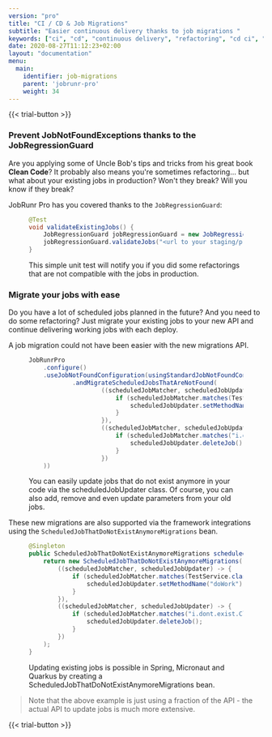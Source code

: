```yaml
---
version: "pro"
title: "CI / CD & Job Migrations"
subtitle: "Easier continuous delivery thanks to job migrations "
keywords: ["ci", "cd", "continuous delivery", "refactoring", "cd ci", "continuous integration and continuous delivery", "continuous integration", "ci and cd", "continuous integration continuous delivery", "ci & cd", "continuous integration and delivery", "continuous integration pipeline", "ci deployment", "ci cd continuous integration continuous deployment", "ci cd", "cd s", "cd deployment", "ci ou cd", "cicd it", "continuous integration is", "integration delivery"]
date: 2020-08-27T11:12:23+02:00
layout: "documentation"
menu: 
  main: 
    identifier: job-migrations
    parent: 'jobrunr-pro'
    weight: 34
---
```

{{< trial-button >}}

### Prevent JobNotFoundExceptions thanks to the JobRegressionGuard
Are you applying some of Uncle Bob's tips and tricks from his great book **Clean Code**? It probably also means you're sometimes refactoring... but what about your existing jobs in production? Won't they break? Will you know if they break?

JobRunr Pro has you covered thanks to the `JobRegressionGuard`:
<figure>

```java
@Test
void validateExistingJobs() {
    JobRegressionGuard jobRegressionGuard = new JobRegressionGuard();
    jobRegressionGuard.validateJobs("<url to your staging/production dashboard>");
}
```
<figcaption>This simple unit test will notify you if you did some refactorings that are not compatible with the jobs in production.</figcaption>
</figure>


### Migrate your jobs with ease
Do you have a lot of scheduled jobs planned in the future? And you need to do some refactoring? Just migrate your existing jobs to your new API and continue delivering working jobs with each deploy.

A job migration could not have been easier with the new migrations API.
<figure>

```java
JobRunrPro
    .configure()
    .useJobNotFoundConfiguration(usingStandardJobNotFoundConfiguration()
            .andMigrateScheduledJobsThatAreNotFound(
                    ((scheduledJobMatcher, scheduledJobUpdater) -> {
                        if (scheduledJobMatcher.matches(TestService.class, "doWorkThatDoesNotExist")) {
                            scheduledJobUpdater.setMethodName("doWork");
                        }
                    }),
                    ((scheduledJobMatcher, scheduledJobUpdater) -> {
                        if (scheduledJobMatcher.matches("i.dont.exist.Class")) {
                            scheduledJobUpdater.deleteJob();
                        }
                    })
    ))
```
<figcaption>

You can easily update jobs that do not exist anymore in your code via the scheduledJobUpdater class. Of course, you can also add, remove and even update parameters from your old jobs.
</figcaption>
</figure>

These new migrations are also supported via the framework integrations using the `ScheduledJobThatDoNotExistAnymoreMigrations` bean.

<figure>

```java
@Singleton
public ScheduledJobThatDoNotExistAnymoreMigrations scheduledJobThatDoNotExistAnymoreMigrations() {
    return new ScheduledJobThatDoNotExistAnymoreMigrations(
        ((scheduledJobMatcher, scheduledJobUpdater) -> {
            if (scheduledJobMatcher.matches(TestService.class, "doWorkThatDoesNotExist")) {
                scheduledJobUpdater.setMethodName("doWork");
            }
        }),
        ((scheduledJobMatcher, scheduledJobUpdater) -> {
            if (scheduledJobMatcher.matches("i.dont.exist.Class")) {
                scheduledJobUpdater.deleteJob();
            }
        })
    );
}
```
<figcaption>

Updating existing jobs is possible in Spring, Micronaut and Quarkus by creating a ScheduledJobThatDoNotExistAnymoreMigrations bean.
</figcaption>
</figure>

> Note that the above example is just using a fraction of the API - the actual API to update jobs is much more extensive.

{{< trial-button >}}